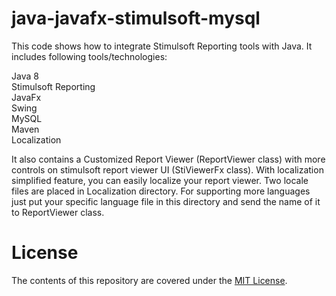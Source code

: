 # java-javafx-stimulsoft-mysql

This code shows how to integrate Stimulsoft Reporting tools with Java.
It includes following tools/technologies:

Java 8<br />
Stimulsoft Reporting<br />
JavaFx<br />
Swing<br />
MySQL<br />
Maven<br />
Localization

It also contains a Customized Report Viewer (ReportViewer class) with more controls on stimulsoft report viewer UI (StiViewerFx class).
With localization simplified feature, you can easily localize your report viewer. Two locale files are placed in Localization directory.
For supporting more languages just put your specific language file in this directory and send the name of it to ReportViewer class.



# License
The contents of this repository are covered under the [MIT License](https://github.com/ghasemel/java-javafx-stimulsoft-mysql/blob/master/LICENSE).
